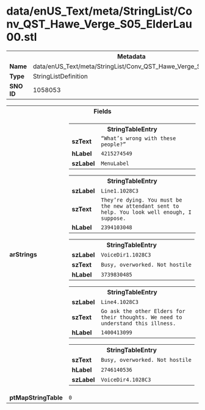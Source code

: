 <h1>data/enUS_Text/meta/StringList/Conv_QST_Hawe_Verge_S05_ElderLau00.stl</h1><table><tr><th colspan="100%">Metadata</th></tr><tr><td><b>Name</b></td><td>data/enUS_Text/meta/StringList/Conv_QST_Hawe_Verge_S05_ElderLau00.stl</td></tr><tr><td><b>Type</b></td><td>StringListDefinition</td></tr><tr><td><b>SNO ID</b></td><td>1058053</td></tr></table>

<table><tr><th colspan="100%">Fields</th></tr><tr><td><b>arStrings</b></td><td><table><tr><th colspan="100%">StringTableEntry</th></tr><tr><td><b>szText</b></td><td><code>“What’s wrong with these people?”</code></td></tr><tr><td><b>hLabel</b></td><td><code>4215274549</code></td></tr><tr><td><b>szLabel</b></td><td><code>MenuLabel</code></td></tr></table>


<table><tr><th colspan="100%">StringTableEntry</th></tr><tr><td><b>szLabel</b></td><td><code>Line1.1028C3</code></td></tr><tr><td><b>szText</b></td><td><code>They’re dying. You must be the new attendant sent to help. You look well enough, I suppose.</code></td></tr><tr><td><b>hLabel</b></td><td><code>2394103048</code></td></tr></table>


<table><tr><th colspan="100%">StringTableEntry</th></tr><tr><td><b>szLabel</b></td><td><code>VoiceDir1.1028C3</code></td></tr><tr><td><b>szText</b></td><td><code>Busy, overworked. Not hostile</code></td></tr><tr><td><b>hLabel</b></td><td><code>3739830485</code></td></tr></table>


<table><tr><th colspan="100%">StringTableEntry</th></tr><tr><td><b>szLabel</b></td><td><code>Line4.1028C3</code></td></tr><tr><td><b>szText</b></td><td><code>Go ask the other Elders for their thoughts. We need to understand this illness.</code></td></tr><tr><td><b>hLabel</b></td><td><code>1400413099</code></td></tr></table>


<table><tr><th colspan="100%">StringTableEntry</th></tr><tr><td><b>szText</b></td><td><code>Busy, overworked. Not hostile</code></td></tr><tr><td><b>hLabel</b></td><td><code>2746140536</code></td></tr><tr><td><b>szLabel</b></td><td><code>VoiceDir4.1028C3</code></td></tr></table>


</td></tr><tr><td><b>ptMapStringTable</b></td><td><code>0</code></td></tr></table>


